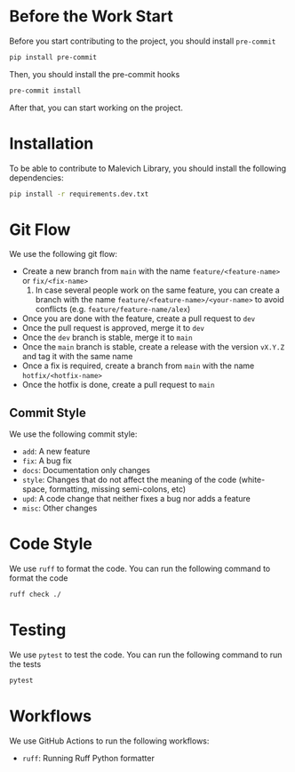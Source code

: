 # Before the Work Start

Before you start contributing to the project, you should install `pre-commit`

```bash
pip install pre-commit
```

Then, you should install the pre-commit hooks

```bash
pre-commit install
```

After that, you can start working on the project.


# Installation

To be able to contribute to Malevich Library, you should install the following dependencies:

```bash
pip install -r requirements.dev.txt
```



# Git Flow

We use the following git flow:

- Create a new branch from `main` with the name `feature/<feature-name>` or `fix/<fix-name>`
     1. In case several people work on the same feature, you can create a branch with the name `feature/<feature-name>/<your-name>` to avoid conflicts (e.g. `feature/feature-name/alex`)
- Once you are done with the feature, create a pull request to `dev`
- Once the pull request is approved, merge it to `dev`
- Once the `dev` branch is stable, merge it to `main`
- Once the `main` branch is stable, create a release with the version `vX.Y.Z` and tag it with the same name
- Once a fix is required, create a branch from `main` with the name `hotfix/<hotfix-name>`
- Once the hotfix is done, create a pull request to `main`

## Commit Style

We use the following commit style:
- `add`: A new feature
- `fix`: A bug fix
- `docs`: Documentation only changes
- `style`: Changes that do not affect the meaning of the code (white-space, formatting, missing semi-colons, etc)
- `upd`: A code change that neither fixes a bug nor adds a feature
- `misc`: Other changes


# Code Style

We use `ruff` to format the code. You can run the following command to format the code

```bash
ruff check ./
```

# Testing

We use `pytest` to test the code. You can run the following command to run the tests

```bash
pytest
```

# Workflows

We use GitHub Actions to run the following workflows:

- `ruff`: Running Ruff Python formatter

